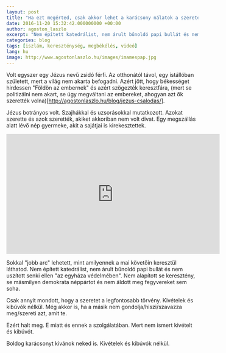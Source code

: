 ```yaml
---
layout: post
title: "Ha ezt megérted, csak akkor lehet a karácsony nálatok a szeretet ünnepe"
date: 2016-11-20 15:32:42.000000000 +00:00
author: agoston_laszlo
excerpt: "Nem épített katedrálist, nem árult bűnoldó papi bullát és nem uszított senki ellen az egyháza védelmében. Nem alapított se keresztény, se másmilyen demokrata néppártot és nem áldott meg fegyvereket sem soha."
categories: blog
tags: [iszlám, kereszténység, megbékélés, videó]
lang: hu
image: http://www.agostonlaszlo.hu/images/imamespap.jpg
---
```

Volt egyszer egy Jézus nevű zsidó férfi. Az otthonától távol, egy istállóban született, mert a világ nem akarta befogadni. Azért jött, hogy békességet hirdessen "Földön az embernek" és azért szögezték keresztfára, (mert se politizálni nem akart, se úgy megváltani az embereket, ahogyan azt ők szerették volna)[http://agostonlaszlo.hu/blog/jezus-csalodas/]. 

Jézus botrányos volt. Szajhákkal és uzsorásokkal mutatkozott. Azokat szerette és azok szerették, akiket akkoriban nem volt divat. Egy megszállás alatt lévő nép gyermeke, akit a sajátjai is kirekesztettek.

<iframe width="560" height="315" src="https://www.youtube.com/embed/Ouu6LGGIWsc" frameborder="0" allowfullscreen></iframe>

Sokkal "jobb arc" lehetett, mint amilyennek a mai követőin keresztül láthatod. Nem épített katedrálist, nem árult bűnoldó papi bullát és nem uszított senki ellen "az egyháza védelmében". Nem alapított se keresztény, se másmilyen demokrata néppártot és nem áldott meg fegyvereket sem soha. 

Csak annyit mondott, hogy a szeretet a legfontosabb törvény. Kivételek és kibúvók nélkül. Még akkor is, ha a másik nem gondolja/hiszi/szavazza meg/szereti azt, amit te.

Ezért halt meg. E miatt és ennek a szolgálatában. Mert nem ismert kivételt és kibúvót.

Boldog karácsonyt kívánok neked is. Kivételek és kibúvók nélkül.

